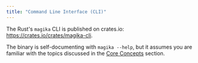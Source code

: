 ```yaml
---
title: "Command Line Interface (CLI)"
---
```


The Rust's `magika` CLI is published on crates.io: https://crates.io/crates/magika-cli.

The binary is self-documenting with `magika --help`, but it assumes you are familiar with the topics discussed in the [Core Concepts](/magika/core-concepts/) section.
